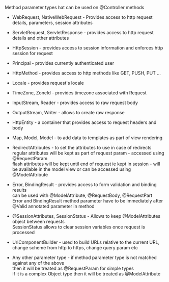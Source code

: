 Method parameter types hat can be used on @Controller methods

* WebRequest, NativeWebRequest - Provides access to http request details, parameters, session attributes
* ServletRequest, ServletResponse - provides access to http request details and other attributes
* HttpSession - provides access to session information and enforces http session for request
* Principal - provides currently authenticated user
* HttpMethod - provides access to http methods like GET, PUSH, PUT ...
* Locale - provides request's locale
* TimeZone, ZoneId - provides timezone associated with Request
* InputStream, Reader - provides access to raw request body
* OutputStream, Writer - allows to create raw response
* HttpEntity - a container that provides access to request headers and body
* Map, Model, Model - to add data to templates as part of view rendering
* RedirectAttributes - to set the attributes to use in case of redirects\
                        regular attributes will be kept as part of request param - accessed using @RequestParam\
                        flash attributes will be kept until end of request ie kept in session - will be available in the model view or can be accessed using @ModelAttribute
* Error, BindingResult - provides access to form validation and binding results\
                        can be used with @ModelAttribute, @RequestBody, @RequestPart\
                        Error and BindingResult method parameter have to be immediately after @Valid annotated parameter in method
* @SessionAttributes, SessionStatus - Allows to keep @ModelAttributes object between requests\
                                        SessionStatus allows to clear session variables once request is processed
* UriComponentBuilder - used to build URLs relative to the current URL, change scheme from http to https, change query param etc

* Any other parameter type - if method parameter type is not matched against any of the above\
                            then it will be treated as @RequestParam for simple types\
                            If it is a complex Object type then it will be treated as @ModelAttribute